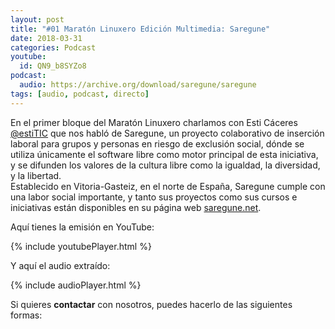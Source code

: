 ```yaml
---
layout: post
title: "#01 Maratón Linuxero Edición Multimedia: Saregune"
date: 2018-03-31
categories: Podcast
youtube:
  id: QN9_b8SYZo8
podcast:
  audio: https://archive.org/download/saregune/saregune
tags: [audio, podcast, directo]
---
```

En el primer bloque del Maratón Linuxero charlamos con Esti Cáceres [@estiTIC](https://twitter.com/estitic) que nos habló de Saregune, un proyecto colaborativo de inserción laboral para grupos y personas en riesgo de exclusión social, dónde se utiliza únicamente el software libre como motor principal de esta iniciativa, y se difunden los valores de la cultura libre como la igualdad, la diversidad, y la libertad.   
Establecido en Vitoria-Gasteiz, en el norte de España, Saregune cumple con una labor social importante, y tanto sus proyectos como sus cursos e iniciativas están disponibles en su página web [saregune.net](http://www.saregune.net/es/).

Aquí tienes la emisión en YouTube:

{% include youtubePlayer.html %}

Y aquí el audio extraído:

{% include audioPlayer.html %}

Si quieres **contactar** con nosotros, puedes hacerlo de las siguientes formas: 

